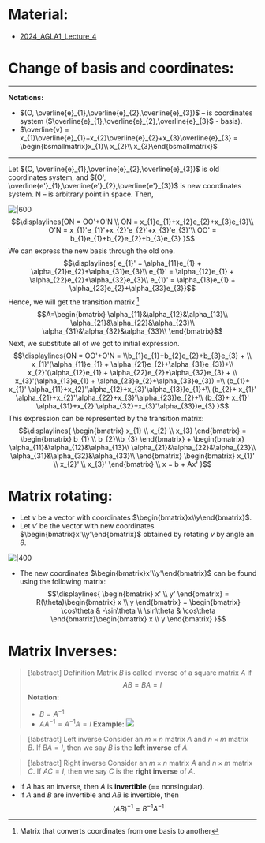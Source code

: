 # Material: 

- [2024_AGLA1_Lecture_4](2024_AGLA1_Lecture_4.pdf)

# Change of basis and coordinates:
---
**Notations:**
- $(O, \overline{e}_{1},\overline{e}_{2},\overline{e}_{3})$ – is coordinates system ($\overline{e}_{1},\overline{e}_{2},\overline{e}_{3}$ - basis).
- $\overline{v} = x_{1}\overline{e}_{1}+x_{2}\overline{e}_{2}+x_{3}\overline{e}_{3} = \begin{bsmallmatrix}x_{1}\\ x_{2}\\ x_{3}\end{bsmallmatrix}$
---
Let $(O, \overline{e}_{1},\overline{e}_{2},\overline{e}_{3})$ is old coordinates system, and $(O', \overline{e'}_{1},\overline{e'}_{2},\overline{e'}_{3})$ is new coordinates system.
N – is arbitrary point in space.
Then,

![|600](Pasted%20image%2020240923093732.png)
$$\displaylines{ON = OO'+O'N \\
ON = x_{1}e_{1}+x_{2}e_{2}+x_{3}e_{3}\\
O'N = x_{1}'e_{1}'+x_{2}'e_{2}'+x_{3}'e_{3}'\\
OO' = b_{1}e_{1}+b_{2}e_{2}+b_{3}e_{3}
}$$
We can express the new basis through the old one.
$$\displaylines{
e_{1}' = \alpha_{11}e_{1} + \alpha_{21}e_{2}+\alpha_{31}e_{3}\\
e_{1}' = \alpha_{12}e_{1} + \alpha_{22}e_{2}+\alpha_{32}e_{3}\\
e_{1}' = \alpha_{13}e_{1} + \alpha_{23}e_{2}+\alpha_{33}e_{3}}$$
Hence, we will get the transition matrix [^1]
$$A=\begin{bmatrix}
\alpha_{11}&\alpha_{12}&\alpha_{13}\\ \alpha_{21}&\alpha_{22}&\alpha_{23}\\ 
\alpha_{31}&\alpha_{32}&\alpha_{33}\\
\end{bmatrix}$$
Next, we substitute all of we got to initial expression.
$$\displaylines{ON = OO'+O'N = \\b_{1}e_{1}+b_{2}e_{2}+b_{3}e_{3} + \\ x_{1}'(\alpha_{11}e_{1} + \alpha_{21}e_{2}+\alpha_{31}e_{3})+\\
x_{2}'(\alpha_{12}e_{1} + \alpha_{22}e_{2}+\alpha_{32}e_{3} + \\
x_{3}'(\alpha_{13}e_{1} + \alpha_{23}e_{2}+\alpha_{33}e_{3}) =\\
(b_{1}+ x_{1}' \alpha_{11}+x_{2}'\alpha_{12}+x_{3}'\alpha_{13})e_{1}+\\
(b_{2}+ x_{1}' \alpha_{21}+x_{2}'\alpha_{22}+x_{3}'\alpha_{23})e_{2}+\\
(b_{3}+ x_{1}' \alpha_{31}+x_{2}'\alpha_{32}+x_{3}'\alpha_{33})e_{3}
}$$
This expression can be represented by the transition matrix:
$$\displaylines{
\begin{bmatrix}
x_{1} \\ x_{2} \\ x_{3}
\end{bmatrix} = \begin{bmatrix}
b_{1} \\ b_{2}\\b_{3}
\end{bmatrix} + \begin{bmatrix}
\alpha_{11}&\alpha_{12}&\alpha_{13}\\ \alpha_{21}&\alpha_{22}&\alpha_{23}\\ 
\alpha_{31}&\alpha_{32}&\alpha_{33}\\
\end{bmatrix} \begin{bmatrix}
x_{1}' \\ x_{2}' \\ x_{3}'
\end{bmatrix} \\ x = b + Ax'
}$$
# Matrix rotating:

- Let $v$ be a vector with coordinates $\begin{bmatrix}x\\y\end{bmatrix}$.
- Let $v'$ be the vector with new coordinates $\begin{bmatrix}x'\\y'\end{bmatrix}$ obtained by rotating $v$ by angle an $\theta$.

![|400](Pasted%20image%2020240923102734.png)

-  The new coordinates $\begin{bmatrix}x'\\y'\end{bmatrix}$ can be found using the following matrix:
$$\displaylines{
\begin{bmatrix}
x' \\ y'
\end{bmatrix} = R(\theta)\begin{bmatrix}
x \\ y
\end{bmatrix} = \begin{bmatrix}
\cos\theta & -\sin\theta \\ \sin\theta & \cos\theta 
\end{bmatrix}\begin{bmatrix}
x \\ y
\end{bmatrix}
}$$
# Matrix Inverses:

> [!abstract] Definition
> Matrix $B$ is called inverse of a square matrix $A$ if
> $$AB = BA = I$$
> **Notation:** 
> - $B=A^{-1}$
> - $AA^{-1}= A^{-1}A = I$
> **Example:**
> ![](Pasted%20image%2020240923105422.png)

> [!abstract] Left inverse
> Consider an $m\times n$ matrix $A$ and $n\times m$ matrix $B$. 
> If $BA = I$, then we say $B$ is the **left inverse** of $A$.

>[!abstract] Right inverse 
>Consider an $m\times n$ matrix $A$ and $n\times m$ matrix $C$.
>If $AC = I$, then we say $C$ is the **right inverse** of $A$.

- If $A$ has an inverse, then $A$ is **invertible** (== nonsingular).
- If $A$ and $B$ are invertible and $AB$ is invertible, then
  $$(AB)^{-1}=B^{-1}A^{-1}$$

[^1]: Matrix that converts coordinates from one basis to another